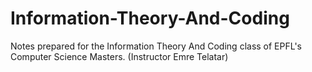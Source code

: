 # Information-Theory-And-Coding
Notes prepared for the Information Theory And Coding class of EPFL's Computer Science Masters. (Instructor Emre Telatar)
